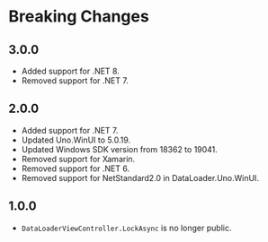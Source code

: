 # Breaking Changes

## 3.0.0
- Added support for .NET 8.
- Removed support for .NET 7.

## 2.0.0
- Added support for .NET 7.
- Updated Uno.WinUI to 5.0.19.
- Updated Windows SDK version from 18362 to 19041.
- Removed support for Xamarin.
- Removed support for .NET 6.
- Removed support for NetStandard2.0 in DataLoader.Uno.WinUI.


## 1.0.0

- `DataLoaderViewController.LockAsync` is no longer public.